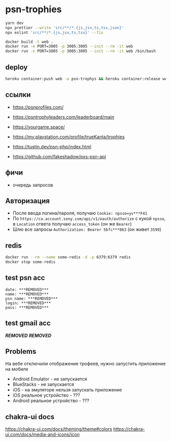 # psn-trophies

```sh
yarn dev
npx prettier --write 'src/**/*.{js,jsx,ts,tsx,json}'
npx eslint 'src/**/*.{js,jsx,ts,tsx}' --fix

docker build -t web .
docker run -e PORT=3005 -p 3005:3005 --init --rm -it web
docker run -e PORT=3005 -p 3005:3005 --init --rm -it web /bin/bash
```

## deploy

```sh
heroku container:push web -a psn-trophys && heroku container:release web -a psn-trophys
```

## ссылки

- https://psnprofiles.com/
- https://psntrophyleaders.com/leaderboard/main
- https://yourgame.space/
- https://my.playstation.com/profile/trueKanta/trophies

- https://tustin.dev/psn-php/index.html
- https://github.com/fakeshadow/pxs-psn-api

## фичи

- очередь запросов

## Авторизация

- После ввода логина/пароля, получаю `Cookie: npsso=yv***F41`
- По `https://ca.account.sony.com/api/v1/oauth/authorize` с кукой `npsso`, в `Location` ответа получаю `access_token` (он же `Bearer`)
- Шлю все запросы `Authorization: Bearer 5bfc***863` (он живет `3599`)

## redis

```sh
docker run --rm --name some-redis -d -p 6379:6379 redis
docker stop some-redis
```

## test psn acc

```
date: ***REMOVED***
name: ***REMOVED***
psn name: ***REMOVED***
login: ***REMOVED***
pass: ***REMOVED***
```

## test gmail acc

***REMOVED***
***REMOVED***

## Problems

На вебе отключили отображение трофеев, нужно запустить приложение на мобиле

- Android Emulator - не запускается
- BlueStacks - не запускается
- iOS - на эмуляторе нельзя запускать приложение
- iOS реальное устройство - ???
- Android реальное устройство - ???

## chakra-ui docs

https://chakra-ui.com/docs/theming/theme#colors
https://chakra-ui.com/docs/media-and-icons/icon
